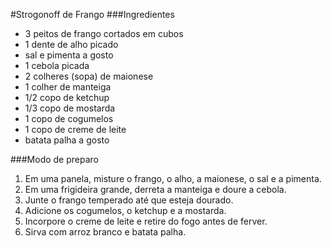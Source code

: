 #Strogonoff de Frango
###Ingredientes
 - 3 peitos de frango cortados em cubos
 - 1 dente de alho picado
 - sal e pimenta a gosto
 - 1 cebola picada
 - 2 colheres (sopa) de maionese
 - 1 colher de manteiga
 - 1/2 copo de ketchup
 - 1/3 copo de mostarda
 - 1 copo de cogumelos
 - 1 copo de creme de leite
 - batata palha a gosto


###Modo de preparo
1. Em uma panela, misture o frango, o alho, a maionese, o sal e a pimenta.
2. Em uma frigideira grande, derreta a manteiga e doure a cebola.
3. Junte o frango temperado até que esteja dourado.
4. Adicione os cogumelos, o ketchup e a mostarda.
5. Incorpore o creme de leite e retire do fogo antes de ferver.
6. Sirva com arroz branco e batata palha.